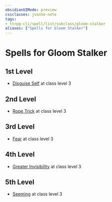 ```yaml
---
obsidianUIMode: preview
cssclasses: json5e-note
tags:
- ttrpg-cli/spell/list/subclass/gloom-stalker
aliases: ["Spells for Gloom Stalker"]
---
```

# Spells for Gloom Stalker

## 1st Level

- [Disguise Self](disguise-self-xphb "XPHB") at class level 3

## 2nd Level

- [Rope Trick](rope-trick-xphb "XPHB") at class level 3

## 3rd Level

- [Fear](fear-xphb "XPHB") at class level 3

## 4th Level

- [Greater Invisibility](greater-invisibility-xphb "XPHB") at class level 3

## 5th Level

- [Seeming](seeming-xphb "XPHB") at class level 3
